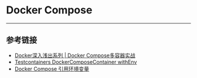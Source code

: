 # Docker Compose
***

## 参考链接
- [Docker深入浅出系列 | Docker Compose多容器实战](https://www.cnblogs.com/evan-liang/p/12405745.html)
- [Testcontainers DockerComposeContainer withEnv](https://stackoverflow.com/questions/69767291/testcontainers-dockercomposecontainer-withenv)
- [Docker Compose 引用环境变量 ](https://www.cnblogs.com/sparkdev/p/9826520.html)